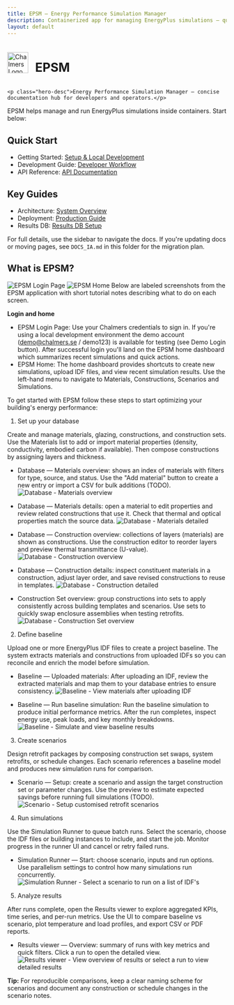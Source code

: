 ```yaml
---
title: EPSM — Energy Performance Simulation Manager
description: Containerized app for managing EnergyPlus simulations — quick start, architecture, deployment, and developer docs.
layout: default
---
```


<div class="hero">
	<div style="display:flex;align-items:center;gap:16px">
		<img src="{{ '/assets/media/chalmers_logo_light_theme.png' | relative_url }}" alt="Chalmers Logo" style="height:48px;" />
		<h1 class="hero-title brand-title gradient">EPSM</h1>
	</div>

	<p class="hero-desc">Energy Performance Simulation Manager — concise documentation hub for developers and operators.</p>
</div>

EPSM helps manage and run EnergyPlus simulations inside containers. Start below:

## Quick Start

- Getting Started: [Setup & Local Development](/GETTING_STARTED.md)
- Development Guide: [Developer Workflow](/DEVELOPMENT.md)
- API Reference: [API Documentation](/API.md)

## Key Guides

- Architecture: [System Overview](/ARCHITECTURE.md)
- Deployment: [Production Guide](/DEPLOYMENT.md)
- Results DB: [Results DB Setup](/RESULTS_DB_SETUP.md)

For full details, use the sidebar to navigate the docs. If you're updating docs or moving pages, see `DOCS_IA.md` in this folder for the migration plan.

## What is EPSM?

![EPSM Login Page](image.png)
![EPSM Home](image-1.png)
Below are labeled screenshots from the EPSM application with short tutorial notes describing what to do on each screen.

**Login and home**

- EPSM Login Page: Use your Chalmers credentials to sign in. If you're using a local development environment the demo account (demo@chalmers.se / demo123) is available for testing (see Demo Login button). After successful login you'll land on the EPSM home dashboard which summarizes recent simulations and quick actions.
- EPSM Home: The home dashboard provides shortcuts to create new simulations, upload IDF files, and view recent simulation results. Use the left-hand menu to navigate to Materials, Constructions, Scenarios and Simulations.

To get started with EPSM follow these steps to start optimizing your building's energy performance:

1. Set up your database

Create and manage materials, glazing, constructions, and construction sets. Use the Materials list to add or import material properties (density, conductivity, embodied carbon if available). Then compose constructions by assigning layers and thickness.

- Database — Materials overview: shows an index of materials with filters for type, source, and status. Use the "Add material" button to create a new entry or import a CSV for bulk additions (TODO).
	![Database - Materials overview](image-2.png)

- Database — Materials details: open a material to edit properties and review related constructions that use it. Check that thermal and optical properties match the source data.
	![Database - Materials detailed](image-3.png)

- Database — Construction overview: collections of layers (materials) are shown as constructions. Use the construction editor to reorder layers and preview thermal transmittance (U-value).
	![Database - Construction overview](image-4.png)

- Database — Construction details: inspect constituent materials in a construction, adjust layer order, and save revised constructions to reuse in templates.
	![Database - Construction detailed](image-5.png)

- Construction Set overview: group constructions into sets to apply consistently across building templates and scenarios. Use sets to quickly swap enclosure assemblies when testing retrofits.
	![Database - Construction Set overview](image-6.png)
2. Define baseline

Upload one or more EnergyPlus IDF files to create a project baseline. The system extracts materials and constructions from uploaded IDFs so you can reconcile and enrich the model before simulation.

- Baseline — Uploaded materials: After uploading an IDF, review the extracted materials and map them to your database entries to ensure consistency.
	![Baseline - View materials after uploading IDF](image-7.png)

- Baseline — Run baseline simulation: Run the baseline simulation to produce initial performance metrics. After the run completes, inspect energy use, peak loads, and key monthly breakdowns.
	![Baseline - Simulate and view baseline results](image-8.png)

3. Create scenarios

Design retrofit packages by composing construction set swaps, system retrofits, or schedule changes. Each scenario references a baseline model and produces new simulation runs for comparison.

- Scenario — Setup: create a scenario and assign the target construction set or parameter changes. Use the preview to estimate expected savings before running full simulations (TODO).
	![Scenario - Setup customised retrofit scenarios](image-9.png)
4. Run simulations

Use the Simulation Runner to queue batch runs. Select the scenario, choose the IDF files or building instances to include, and start the job. Monitor progress in the runner UI and cancel or retry failed runs.

- Simulation Runner — Start: choose scenario, inputs and run options. Use parallelism settings to control how many simulations run concurrently.
	![Simulation Runner - Select a scenario to run on a list of IDF's](image-10.png)
5. Analyze results

After runs complete, open the Results viewer to explore aggregated KPIs, time series, and per-run metrics. Use the UI to compare baseline vs scenario, plot temperature and load profiles, and export CSV or PDF reports.

- Results viewer — Overview: summary of runs with key metrics and quick filters. Click a run to open the detailed view.
	![Results viewer - View overview of results or select a run to view detailed results](image-11.png)

**Tip:** For reproducible comparisons, keep a clear naming scheme for scenarios and document any construction or schedule changes in the scenario notes.